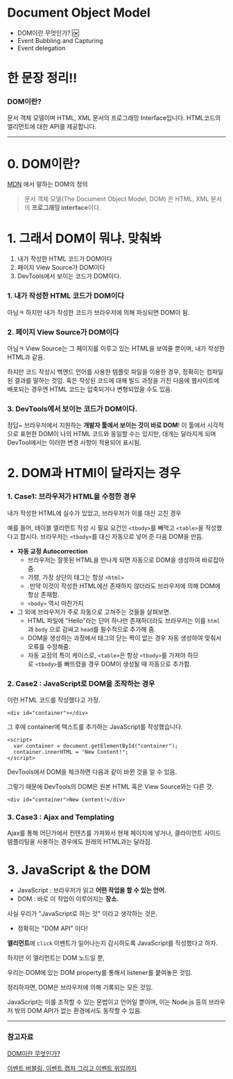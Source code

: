 # Document Object Model

- DOM이란 무엇인가? 🆗
- Event Bubbling and Capturing
- Event delegation

# 한 문장 정리‼️

### DOM이란?

문서 객체 모델이며 HTML, XML 문서의 프로그래밍 Interface입니다. HTML코드의 엘리먼트에 대한 API를 제공합니다. 

---

# 0. DOM이란?

[MDN](https://developer.mozilla.org/ko/docs/Gecko_DOM_Reference/%EC%86%8C%EA%B0%9C) 에서 말하는 DOM의 정의

> 문서 객체 모델(The Document Object Model, DOM) 은 HTML, XML 문서의 **프로그래밍 interface**이다.

# 1. 그래서 DOM이 뭐냐. 맞춰봐

1. 내가 작성한 HTML 코드가 DOM이다
2. 페이지 View Source가 DOM이다
3. DevTools에서 보이는 코드가 DOM이다.

### 1. 내가 작성한 HTML 코드가 DOM이다

아님ㅋ 하지만 내가 작성한 코드가 브라우저에 의해 파싱되면 DOM이 됨.

### 2. 페이지 View Source가 DOM이다

아님ㅋ View Source는 그 페이지를 이루고 있는 HTML을 보여줄 뿐이며, 내가 작성한 HTML과 같음.

하지만 코드 작성시 백엔드 언어를 사용한 템플릿 파일을 이용한 경우, 정확히는 컴파일 된 결과를 말하는 것임. 혹은 작성된 코드에 대해 빌드 과정을 거친 다음에 웹사이트에 배포되는 경우엔 HTML 코드는 압축되거나 변형되었을 수도 있음.

### 3. DevTools에서 보이는 코드가 DOM이다.

정답~ 브라우저에서 지원하는 **개발자 툴에서 보이는 것이 바로 DOM**! 이 툴에서 시각적으로 표현한 DOM이 나의 HTML 코드와 동일할 수는 있지만, 대개는 달라지게 되며 DevTool에서는 이러한 변경 사항이 적용되어 표시됨.

# 2. DOM과 HTMl이 달라지는 경우

### 1. Case1: 브라우저가 HTML을 수정한 경우

내가 작성한 HTML에 실수가 있었고, 브라우저가 이를 대신 고친 경우

예를 들어, 테이블 엘리먼트 작성 시 필요 요건인 `<tbody>`를 빼먹고 `<table>`을 작성했다고 합시다. 브라우저는 `<tbody>`를 대신 자동으로 넣어 준 다음 DOM을 만듬.

- **자동 교정 Autocorrection**
    - 브라우저는 잘못된 HTML을 만나게 되면 자동으로 DOM을 생성하여 바로잡아 줌.
    - 가령, 가장 상단의 태그는 항상 `<html>`
    - .만약 이것이 작성한 HTML에선 존재하지 않더라도 브라우저에 의해 DOM에 항상 존재함.
    - `<body>` 역시 마찬가지
- 그 외에 브라우저가 주로 자동으로 고쳐주는 것들을 살펴보면.
    - HTML 파일에 "Hello"라는 단어 하나만 존재하더라도 브라우저는 이를 `html`과 `body` 으로 감싸고 `head`를 필수적으로 추가해 줌.
    - DOM을 생성하는 과정에서 태그의 닫는 짝이 없는 경우 자동 생성하여 맞춰서 오류를 수정해줌.
    - 자동 교정의 특이 케이스로, `<table>`은 항상 `<tbody>`를 가져야 하므로 `<tbody>`를 빠뜨렸을 경우 DOM이 생성될 때 자동으로 추가함.

### 2. Case2 : JavaScript로 DOM을 조작하는 경우

이런 HTML 코드를 작성했다고 가정.

```
<div id="container"></div>
```

그 후에 container에 텍스트를 추가하는 JavaScript를 작성했습니다.

```
<script>
  var container = document.getElementById("container");
  container.innerHTML = "New Content!";
</script>
```

DevTools에서 DOM을 체크하면 다음과 같이 바뀐 것을 알 수 있음.

그렇기 때문에 DevTools의 DOM은 원본 HTML 혹은 View Source와는 다른 것.

```
<div id="container">New Content!</div>
```

### 3. Case3 : Ajax and Templating

Ajax를 통해 어딘가에서 컨텐츠를 가져와서 현재 페이지에 넣거나, 클라이언트 사이드 템플리팅을 사용하는 경우에도 원래의 HTML과는 달라짐.

# 3. JavaScript & the DOM

- JavaScript : 브라우저가 읽고 **어떤 작업을 할 수 있는 언어.**
- DOM :  바로 이 작업이 이루어지는 **장소.**

사실 우리가 "JavaScript로 하는 것" 이라고 생각하는 것은.

- 정확히는 "DOM API" 이다!

**엘리먼트**에 `click` 이벤트가 일어나는지 감시하도록 JavaScript를 작성했다고 하자.

하지만 이 엘리먼트는 DOM 노드일 뿐,

우리는 DOM에 있는 DOM property를 통해서 listener를 붙여놓은 것임.

정리하자면, DOM은 브라우저에 의해 기록되는 모든 것임.

JavaScript는 이를 조작할 수 있는 문법이고 언어일 뿐이며, 이는 Node.js 등의 브라우저 밖의 DOM API가 없는 환경에서도 동작할 수 있음.

---

### 참고자료

[DOM이란 무엇인가?](https://velog.io/@godori/DOM%EC%9D%B4%EB%9E%80-%EB%AC%B4%EC%97%87%EC%9D%B8%EA%B0%80)

[이벤트 버블링, 이벤트 캡처 그리고 이벤트 위임까지](https://joshua1988.github.io/web-development/javascript/event-propagation-delegation/)